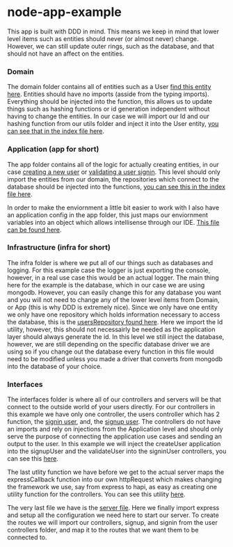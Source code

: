# node-app-example

This app is built with DDD in mind. This means we keep in mind that lower level items such as entities should never (or almost never) change. However, we can still update outer rings, such as the database, and that should not have an affect on the entities.

### Domain

The domain folder contains all of entities such as a User [find this entity here](https://github.com/garretcharp/node-app-example/blob/master/src/domain/user/user.ts). Entities should have no imports (asside from the typing imports). Everything should be injected into the function, this allows us to update things such as hashing functions or id generation independent without having to change the entities. In our case we will import our Id and our hashing function from our utils folder and inject it into the User entity, [you can see that in the index file here](https://github.com/garretcharp/node-app-example/blob/master/src/domain/user/index.ts). 

### Application (app for short)

The app folder contains all of the logic for actually creating entities, in our case [creating a new user](https://github.com/garretcharp/node-app-example/blob/master/src/app/user/create.ts) or [validating a user signin](https://github.com/garretcharp/node-app-example/blob/master/src/app/user/validate.ts). This level should only import the entities from our domain, the repositories which connect to the database should be injected into the functions, [you can see this in the index file here](https://github.com/garretcharp/node-app-example/blob/master/src/app/user/index.ts).

In order to make the enviornment a little bit easier to work with I also have an application config in the app folder, this just maps our enviornment variables into an object which allows intellisense through our IDE. [This file can be found here](https://github.com/garretcharp/node-app-example/blob/master/src/app/config.ts).

### Infrastructure (infra for short)

The infra folder is where we put all of our things such as databases and logging. For this example case the logger is just exporting the console, however, in a real use case this would be an actual logger. The main thing here for the example is the database, which in our case we are using mongodb. However, you can easily change this for any database you want and you will not need to change any of the lower level items from Domain, or App (this is why DDD is extremely nice). Since we only have one entity we only have one repository which holds information necessary to access the database, this is the [usersRepository found here](https://github.com/garretcharp/node-app-example/blob/master/src/infra/database/repositories/usersRepository.ts). Here we import the Id utility, however, this should not necessairly be needed as the application layer should always generate the id. In this level we still inject the database, however, we are still depending on the specific database driver we are using so if you change out the database every function in this file would need to be modified unless you made a driver that converts from mongodb into the database of your choice.

### Interfaces

The interfaces folder is where all of our controllers and servers will be that connect to the outside world of your users directly. For our controllers in this example we have only one controller, the users controller which has 2 function, the [signin user](https://github.com/garretcharp/node-app-example/blob/master/src/interfaces/http/controllers/users/signinUser.ts), and, the [signup user](https://github.com/garretcharp/node-app-example/blob/master/src/interfaces/http/controllers/users/signupUser.ts). The controllers do not have an imports and rely on injections from the Application level and should only serve the purpose of connecting the application use cases and sending an output to the user. In this example we will inject the createUser application into the signupUser and the validateUser into the signinUser controllers, you can see this [here](https://github.com/garretcharp/node-app-example/blob/master/src/interfaces/http/controllers/users/index.ts).

The last utlity function we have before we get to the actual server maps the expressCallback function into our own httpRequest which makes changing the framework we use, say from express to hapi, as easy as creating one utility function for the controllers. You can see this utility [here](https://github.com/garretcharp/node-app-example/blob/master/src/interfaces/http/controllers/index.ts).

The very last file we have is the [server file](https://github.com/garretcharp/node-app-example/blob/master/src/interfaces/http/server.ts). Here we finally import express and setup all the configuration we need here to start our server. To create the routes we will import our controllers, signup, and signin from the user controllers folder, and map it to the routes that we want them to be connected to.
